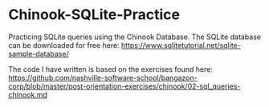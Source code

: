 # Chinook-SQLite-Practice
Practicing SQLite queries using the Chinook Database. The SQLite database can be downloaded for free here:
https://www.sqlitetutorial.net/sqlite-sample-database/

The code I have written is based on the exercises found here:
https://github.com/nashville-software-school/bangazon-corp/blob/master/post-orientation-exercises/chinook/02-sql_queries-chinook.md



